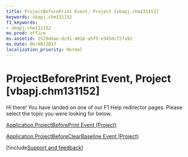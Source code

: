 ```yaml
---
title: ProjectBeforePrint Event, Project [vbapj.chm131152]
keywords: vbapj.chm131152
f1_keywords:
- vbapj.chm131152
ms.prod: office
ms.assetid: 2529ddae-dc91-482e-a5f5-e345dcf2fa92
ms.date: 06/08/2017
localization_priority: Normal
---
```



# ProjectBeforePrint Event, Project [vbapj.chm131152]

Hi there! You have landed on one of our F1 Help redirector pages. Please select the topic you were looking for below.

[Application.ProjectBeforePrint Event (Project)](https://msdn.microsoft.com/library/7cc8de23-c3e3-81df-ae26-37c4e639dd81%28Office.15%29.aspx)

[Application.ProjectBeforeClearBaseline Event (Project)](https://msdn.microsoft.com/library/4aa11658-7962-a46f-c914-5ed3bebd15a3%28Office.15%29.aspx)

[!include[Support and feedback](~/includes/feedback-boilerplate.md)]